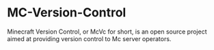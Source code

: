 # MC-Version-Control
Minecraft Version Control, or McVc for short, is an open source project aimed at providing version control to Mc server operators.

